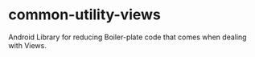 # common-utility-views
Android Library for reducing Boiler-plate code that comes when dealing with Views.
